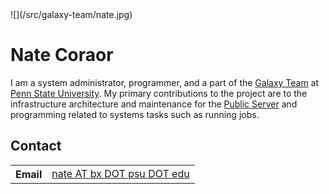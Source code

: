 <div class='right'>![](/src/galaxy-team/nate.jpg)</div>

# Nate Coraor

I am a system administrator, programmer, and a part of the [Galaxy Team](/src/galaxy-team/index.md) at [Penn State University](http://www.psu.edu/).  My primary contributions to the project are to the infrastructure architecture and maintenance for the [Public Server](/src/main/index.md) and programming related to systems tasks such as running jobs.

## Contact

<table>
  <tr>
    <th> Email </th>
    <td> <a href="mailto:nate AT bx DOT psu DOT edu">nate AT bx DOT psu DOT edu</a> </td>
  </tr>
</table>
